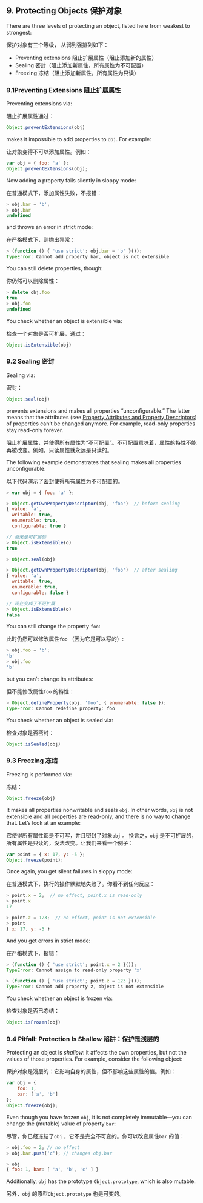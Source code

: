 ## 9. Protecting Objects    保护对象

There are three levels of protecting an object, listed here from weakest to strongest:

保护对象有三个等级， 从弱到强排列如下：

- Preventing extensions  阻止扩展属性（阻止添加新的属性）
- Sealing   密封（阻止添加新属性，所有属性为不可配置）
- Freezing  冻结（阻止添加新属性，所有属性为只读）

### 9.1Preventing Extensions 阻止扩展属性

Preventing extensions via:

阻止扩展属性通过：

```javascript
Object.preventExtensions(obj)
```

makes it impossible to add properties to `obj`. For example:

让对象变得不可以添加属性。例如：

```javascript
var obj = { foo: 'a' };
Object.preventExtensions(obj);
```

Now adding a property fails silently in sloppy mode:

在普通模式下，添加属性失败，不报错：

```javascript
> obj.bar = 'b';
> obj.bar
undefined
```

and throws an error in strict mode:

在严格模式下，则抛出异常：

```javascript
> (function () { 'use strict'; obj.bar = 'b' }());
TypeError: Cannot add property bar, object is not extensible
```

You can still delete properties, though:

你仍然可以删除属性：

```javascript
> delete obj.foo
true
> obj.foo
undefined
```

You check whether an object is extensible via:

检查一个对象是否可扩展，通过：

```javascript
Object.isExtensible(obj)
```

### 9.2 Sealing  密封

Sealing via:

密封：

```javascript
Object.seal(obj)
```

prevents extensions and makes all properties “unconfigurable.” The latter means that the attributes (see [Property Attributes and Property Descriptors](http://speakingjs.com/es5/ch17.html#property_attributes)) of properties can’t be changed anymore. For example, read-only properties stay read-only forever.

阻止扩展属性，并使得所有属性为“不可配置”。不可配置意味着，属性的特性不能再被改变。例如，只读属性就永远是只读的。

The following example demonstrates that sealing makes all properties unconfigurable:

以下代码演示了密封使得所有属性为不可配置的。

```javascript
> var obj = { foo: 'a' };

> Object.getOwnPropertyDescriptor(obj, 'foo')  // before sealing
{ value: 'a',
  writable: true,
  enumerable: true,
  configurable: true }

// 原来是可扩展的
> Object.isExtensible(o)
true

> Object.seal(obj)

> Object.getOwnPropertyDescriptor(obj, 'foo')  // after sealing
{ value: 'a',
  writable: true,
  enumerable: true,
  configurable: false }

// 现在变成了不可扩展
> Object.isExtensible(o)
false
```

You can still change the property `foo`:

此时仍然可以修改属性`foo` （因为它是可以写的）:

```javascript
> obj.foo = 'b';
'b'
> obj.foo
'b'
```

but you can’t change its attributes:

但不能修改属性`foo` 的特性：

```javascript
> Object.defineProperty(obj, 'foo', { enumerable: false });
TypeError: Cannot redefine property: foo
```

You check whether an object is sealed via:

检查对象是否密封：

```javascript
Object.isSealed(obj)
```

### 9.3 Freezing   冻结

Freezing is performed via:

冻结：

```javascript
Object.freeze(obj)
```

It makes all properties nonwritable and seals `obj`. In other words, `obj` is not extensible and all properties are read-only, and there is no way to change that. Let’s look at an example:

它使得所有属性都是不可写，并且密封了对象`obj` 。 换言之，`obj` 是不可扩展的，所有属性是只读的，没法改变。让我们来看一个例子：

```javascript
var point = { x: 17, y: -5 };
Object.freeze(point);
```

Once again, you get silent failures in sloppy mode:

在普通模式下，执行的操作默默地失败了。你看不到任何反应：

```javascript
> point.x = 2;  // no effect, point.x is read-only
> point.x
17

> point.z = 123;  // no effect, point is not extensible
> point
{ x: 17, y: -5 }
```

And you get errors in strict mode:

在严格模式下，报错：

```javascript
> (function () { 'use strict'; point.x = 2 }());
TypeError: Cannot assign to read-only property 'x'

> (function () { 'use strict'; point.z = 123 }());
TypeError: Cannot add property z, object is not extensible
```

You check whether an object is frozen via:

检查对象是否已冻结：

```javascript
Object.isFrozen(obj)
```

### 9.4 Pitfall: Protection Is Shallow 陷阱：保护是浅层的

Protecting an object is *shallow*: it affects the own properties, but not the values of those properties. For example, consider the following object:

保护对象是浅层的：它影响自身的属性，但不影响这些属性的值。例如：

```javascript
var obj = {
    foo: 1,
    bar: ['a', 'b']
};
Object.freeze(obj);
```

Even though you have frozen `obj`, it is not completely immutable—you can change the (mutable) value of property `bar`:

尽管，你已经冻结了`obj` ，它不是完全不可变的。你可以改变属性`bar` 的值：

```javascript
> obj.foo = 2; // no effect
> obj.bar.push('c'); // changes obj.bar

> obj
{ foo: 1, bar: [ 'a', 'b', 'c' ] }
```

Additionally, `obj` has the prototype `Object.prototype`, which is also mutable.

另外，`obj` 的原型`Object.prototype` 也是可变的。